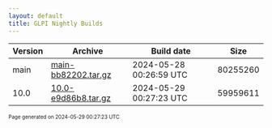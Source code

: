 ```yaml
---
layout: default
title: GLPI Nightly Builds
---
```


Version|Archive|Build date|Size
---|---|---|---
main|[main-bb82202.tar.gz](main-bb82202.tar.gz)|2024-05-28 00:26:59 UTC|80255260
10.0|[10.0-e9d86b8.tar.gz](10.0-e9d86b8.tar.gz)|2024-05-29 00:27:23 UTC|59959611

<font size="1">Page generated on 2024-05-29 00:27:23 UTC</font>
